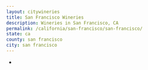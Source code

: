 ```yaml
---
layout: citywineries
title: San Francisco Wineries
description: Wineries in San Francisco, CA
permalink: /california/san-francisco/san-francisco/
state: ca
county: san francisco
city: san francisco
---
```

-
